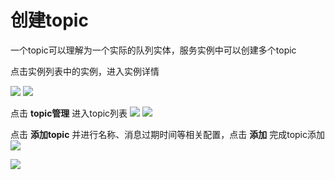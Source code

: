 # 创建topic

一个topic可以理解为一个实际的队列实体，服务实例中可以创建多个topic

点击实例列表中的实例，进入实例详情

![](/images/mq/完成添加.jpg)
![](/images/mq/实例详情.jpg)



点击 **topic管理** 进入topic列表 
![](/images/mq/topic管理.jpg)
![](/images/mq/添加topic.jpg)

点击 **添加topic** 并进行名称、消息过期时间等相关配置，点击 **添加** 完成topic添加
![](/images/mq/topic配置.jpg)

![](/images/mq/完成topic添加.jpg)


